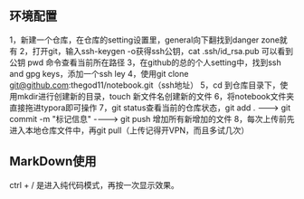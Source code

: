 ## 环境配置

1，新建一个仓库，在仓库的setting设置里，general向下翻找到danger zone就有
2，打开git，输入ssh-keygen -o获得ssh公钥，cat .ssh/id_rsa.pub 可以看到公钥
pwd 命令查看当前所在路径
3，在github的总的个人setting中，找到ssh and gpg keys，添加一个ssh ley
4，使用git clone git@github.com:thegod11/notebook.git（ssh地址）
5，cd 到仓库目录下，使用mkdir进行创建新的目录，touch 新文件名创建新的文件
6，将notebook文件夹直接拖进typora即可操作
7，git status查看当前的仓库状态，git add .   ---> git commit -m "标记信息" ----> git push 增加所有新增加的文件
8，每次上传前先进入本地仓库文件中，再git pull（上传记得开VPN，而且多试几次）

## MarkDown使用

ctrl + / 是进入纯代码模式，再按一次显示效果。